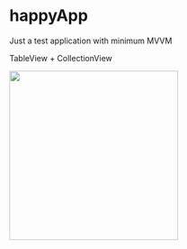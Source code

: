 # happyApp
Just a test application with minimum MVVM

TableView + CollectionView

<img src="https://user-images.githubusercontent.com/10907337/140810756-62396485-a7b6-4bd2-ae08-d0a55faccf20.png" style="width:300px">
